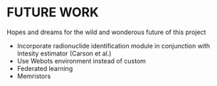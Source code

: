 # FUTURE WORK

Hopes and dreams for the wild and wonderous future of this project

- Incorporate radionuclide identification module in conjunction with Intesity estimator (Carson et al.)
- Use Webots environment instead of custom
- Federated learning
- Memristors